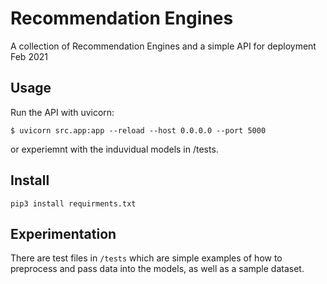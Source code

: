 # Recommendation Engines
A collection of Recommendation Engines and a simple API for deployment
Feb 2021

## Usage

Run the API with uvicorn:
```
$ uvicorn src.app:app --reload --host 0.0.0.0 --port 5000
```

or experiemnt with the induvidual models in /tests.

## Install

```
pip3 install requirments.txt
```

## Experimentation

There are test files in ```/tests``` which are simple examples of how to preprocess and pass data into the models, as well as a sample dataset.